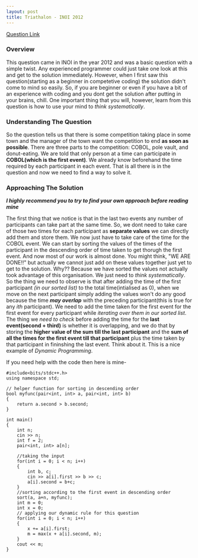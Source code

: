 ```yaml
---
layout: post
title: Triathalon - INOI 2012
---
```


[Question Link](https://www.codechef.com/INOIPRAC/problems/INOI1201 "Question Link")

### Overview

This question came in INOI in the year 2012 and was a basic question with a simple twist. Any experienced programmer could just take one look at this and get to the solution immediately. However, when I first saw this question(starting as a beginner in competetive coding) the solution didn't come to mind so easily. So, if you are beginner or even if you have a bit of an experience with coding and you dont get the solution after putting in your brains, chill. One important thing that you will, however, learn from this question is how to use your mind to _think systematically_.

### Understanding The Question

So the question tells us that there is some competition taking place in some town and the manager of the town want the competition to end **as soon as possible**. There are three parts to the competition: COBOL, pole vault, and donut-eating. We are told that only person at a time can participate in **COBOL(which is the first event)**. We already know beforehand the time required by each participant in each event. That is all there is in the question and now we need to find a way to solve it.

### Approaching The Solution

_**I highly recommend you to try to find your own approach before reading mine**_

The first thing that we notice is that in the last two events any number of participants can take part at the same time. So, we dont need to take care of those two times for each participant as **separate values** we can directly add them and store them. We now just have to take care of the time for the COBOL event. We can start by sorting the values of the times of the participant in the descending order of time taken to get thorugh the first event. And now most of our work is almost done. You might think, "WE ARE DONE!!" but actually we cannot just add on these values together just yet to get to the solution. Why?? Because we have sorted the values not actually took advantage of this organisation. We just need to *think systematically*. So the thing we need to observe is that after adding the time of the first participant _(in our sorted list)_ to the total time(intialised as 0), when we move on the next participant simply adding the values won't do any good because the time _**may overlap**_ with the preceding participant(this is true for any _ith_ participant). We need to add the time taken for the first event for the first event for every participant while _iterating over them in our sorted list_. The thing we _need to check_ before adding the time for the **last event(second + third)** is whether it is overlapping, and we do that by storing the **higher value of the sum till the last participant** and the **sum of all the times for the first event till that participant** plus the time taken by that participant in fininshing the last event. Think about it. This is a nice example of _Dynamic Programming_. 

If you need help with the code then here is mine-

```
#include<bits/stdc++.h>
using namespace std;

// helper function for sorting in descending order
bool myfunc(pair<int, int> a, pair<int, int> b)
{
	return a.second > b.second;
}

int main()
{
	int n;
	cin >> n;
	int f = 2;
	pair<int, int> a[n];

	//taking the input
	for(int i = 0; i < n; i++)
	{
		int b, c;
		cin >> a[i].first >> b >> c;
		a[i].second = b+c;
	}
	//sorting according to the first event in descending order
	sort(a, a+n, myfunc);
	int m = 0;
	int x = 0;
	// applying our dynamic rule for this question
	for(int i = 0; i < n; i++)
	{
		x += a[i].first;
		m = max(x + a[i].second, m);
	}
	cout << m;
}

```
